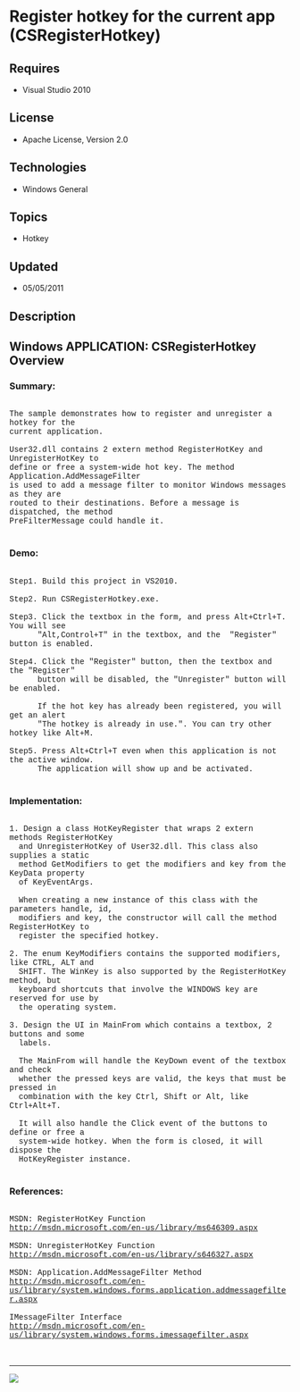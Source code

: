 # Register hotkey for the current app (CSRegisterHotkey)
## Requires
- Visual Studio 2010
## License
- Apache License, Version 2.0
## Technologies
- Windows General
## Topics
- Hotkey
## Updated
- 05/05/2011
## Description

<p style="font-family:Courier New"></p>
<h2>Windows APPLICATION: CSRegisterHotkey Overview </h2>
<p style="font-family:Courier New"></p>
<h3>Summary:</h3>
<p style="font-family:Courier New"><br>
The sample demonstrates how to register and unregister a hotkey for the <br>
current application.<br>
<br>
User32.dll contains 2 extern method RegisterHotKey and UnregisterHotKey to <br>
define or free a system-wide hot key. The method Application.AddMessageFilter <br>
is used to add a message filter to monitor Windows messages as they are <br>
routed to their destinations. Before a message is dispatched, the method <br>
PreFilterMessage could handle it. <br>
<br>
</p>
<h3>Demo:</h3>
<p style="font-family:Courier New"><br>
Step1. Build this project in VS2010. <br>
<br>
Step2. Run CSRegisterHotkey.exe.<br>
<br>
Step3. Click the textbox in the form, and press Alt&#43;Ctrl&#43;T. You will see <br>
&nbsp; &nbsp; &nbsp; &quot;Alt,Control&#43;T&quot; in the textbox, and the &nbsp;&quot;Register&quot; button is enabled.<br>
<br>
Step4. Click the &quot;Register&quot; button, then the textbox and the &quot;Register&quot;
<br>
&nbsp; &nbsp; &nbsp; button will be disabled, the &quot;Unregister&quot; button will be enabled.<br>
<br>
&nbsp; &nbsp; &nbsp; If the hot key has already been registered, you will get an alert
<br>
&nbsp; &nbsp; &nbsp; &quot;The hotkey is already in use.&quot;. You can try other hotkey like Alt&#43;M.<br>
<br>
Step5. Press Alt&#43;Ctrl&#43;T even when this application is not the active window. <br>
&nbsp; &nbsp; &nbsp; The application will show up and be activated.<br>
<br>
</p>
<h3>Implementation:</h3>
<p style="font-family:Courier New"><br>
1. Design a class HotKeyRegister that wraps 2 extern methods RegisterHotKey <br>
&nbsp; and UnregisterHotKey of User32.dll. This class also supplies a static <br>
&nbsp; method GetModifiers to get the modifiers and key from the KeyData property
<br>
&nbsp; of KeyEventArgs.<br>
<br>
&nbsp; When creating a new instance of this class with the parameters handle, id,
<br>
&nbsp; modifiers and key, the constructor will call the method RegisterHotKey to <br>
&nbsp; register the specified hotkey.<br>
<br>
2. The enum KeyModifiers contains the supported modifiers, like CTRL, ALT and <br>
&nbsp; SHIFT. The WinKey is also supported by the RegisterHotKey method, but <br>
&nbsp; keyboard shortcuts that involve the WINDOWS key are reserved for use by <br>
&nbsp; the operating system.<br>
<br>
3. Design the UI in MainFrom which contains a textbox, 2 buttons and some <br>
&nbsp; labels. <br>
<br>
&nbsp; The MainFrom will handle the KeyDown event of the textbox and check <br>
&nbsp; whether the pressed keys are valid, the keys that must be pressed in <br>
&nbsp; combination with the key Ctrl, Shift or Alt, like Ctrl&#43;Alt&#43;T. <br>
<br>
&nbsp; It will also handle the Click event of the buttons to define or free a <br>
&nbsp; system-wide hotkey. When the form is closed, it will dispose the <br>
&nbsp; HotKeyRegister instance.<br>
<br>
</p>
<h3>References:</h3>
<p style="font-family:Courier New"><br>
MSDN: RegisterHotKey Function<br>
<a target="_blank" href="http://msdn.microsoft.com/en-us/library/ms646309.aspx">http://msdn.microsoft.com/en-us/library/ms646309.aspx</a><br>
<br>
MSDN: UnregisterHotKey Function<br>
<a target="_blank" href="http://msdn.microsoft.com/en-us/library/s646327.aspx">http://msdn.microsoft.com/en-us/library/s646327.aspx</a><br>
<br>
MSDN: Application.AddMessageFilter Method <br>
<a target="_blank" href="http://msdn.microsoft.com/en-us/library/system.windows.forms.application.addmessagefilter.aspx">http://msdn.microsoft.com/en-us/library/system.windows.forms.application.addmessagefilter.aspx</a><br>
<br>
IMessageFilter Interface<br>
<a target="_blank" href="http://msdn.microsoft.com/en-us/library/system.windows.forms.imessagefilter.aspx">http://msdn.microsoft.com/en-us/library/system.windows.forms.imessagefilter.aspx</a><br>
<br>
<br>
</p>
<hr>
<div><a href="http://go.microsoft.com/?linkid=9759640" style="margin-top:3px"><img src="-onecodelogo">
</a></div>
